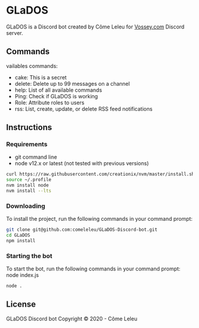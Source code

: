 # GLaDOS
GLaDOS is a Discord bot created by Côme Leleu for [Vossey.com](https://www.vossey.com) Discord server.

## Commands
vailables commands:
- cake: This is a secret
- delete: Delete up to 99 messages on a channel
- help: List of all available commands
- Ping: Check if GLaDOS is working
- Role: Attribute roles to users
- rss: List, create, update, or delete RSS feed notifications

## Instructions
### Requirements
- git command line
- node v12.x or latest (not tested with previous versions)

```bash
curl https://raw.githubusercontent.com/creationix/nvm/master/install.sh | bash
source ~/.profile
nvm install node
nvm install --lts
```

### Downloading
To install the project, run the following commands in your command prompt:
```bash
git clone git@github.com:comeleleu/GLaDOS-Discord-bot.git
cd GLaDOS
npm install
```

### Starting the bot
To start the bot, run the following commands in your command prompt: node index.js
```bash
node .
```
## License
GLaDOS Discord bot Copyright © 2020 - Côme Leleu
